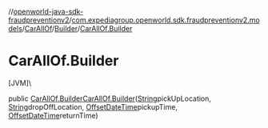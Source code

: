 //[openworld-java-sdk-fraudpreventionv2](../../../../index.md)/[com.expediagroup.openworld.sdk.fraudpreventionv2.models](../../index.md)/[CarAllOf](../index.md)/[Builder](index.md)/[CarAllOf.Builder](-car-all-of.-builder.md)

# CarAllOf.Builder

[JVM]\

public [CarAllOf.Builder](index.md)[CarAllOf.Builder](-car-all-of.-builder.md)([String](https://docs.oracle.com/javase/8/docs/api/java/lang/String.html)pickUpLocation, [String](https://docs.oracle.com/javase/8/docs/api/java/lang/String.html)dropOffLocation, [OffsetDateTime](https://docs.oracle.com/javase/8/docs/api/java/time/OffsetDateTime.html)pickupTime, [OffsetDateTime](https://docs.oracle.com/javase/8/docs/api/java/time/OffsetDateTime.html)returnTime)
